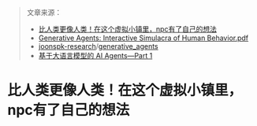 > 文章来源：
>
> - [比人类更像人类！在这个虚拟小镇里，npc有了自己的想法](https://mp.weixin.qq.com/s/qbfrCmEM83er--JGnS_8iw)
> - [Generative Agents: Interactive Simulacra of Human Behavior.pdf](https://arxiv.org/pdf/2304.03442.pdf)
> - [joonspk-research](https://github.com/joonspk-research)/[generative_agents](https://github.com/joonspk-research/generative_agents)
> - [基于⼤语⾔模型的 AI Agents—Part 1](https://www.bilibili.com/video/BV1NN4y1o7vJ/?spm_id_from=333.788.recommend_more_video.1&vd_source=b736aa3d7f0fdf47b59ea3021dc810ab)

# 比人类更像人类！在这个虚拟小镇里，npc有了自己的想法


